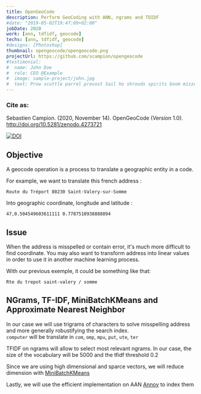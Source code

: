 ```yaml
---
title: OpenGeoCode
description: Perform GeoCoding with ANN, ngrams and TDIDF 
#date: "2019-05-02T19:47:09+02:00"
jobDate: 2020
work: [ann, tdfidf, geocode]
techs: [ann, tdfidf, geocode]
#designs: [Photoshop]
thumbnail: opengeocode/opengeocode.png
projectUrl: https://github.com/scampion/opengeocode
#testimonial:
#  name: John Doe
#  role: CEO @Example
#  image: sample-project/john.jpg
#  text: Prow scuttle parrel provost Sail ho shrouds spirits boom mizzenmast yardarm. Pinnace holystone mizzenmast quarter crow's nest nipperkin
---
```


### Cite as:   

Sebastien Campion. (2020, November 14). OpenGeoCode (Version 1.0). http://doi.org/10.5281/zenodo.4273721

[![DOI](https://zenodo.org/badge/DOI/10.5281/zenodo.4273721.svg)](https://doi.org/10.5281/zenodo.4273721)


## Objective 

A geocode operation is a process to translate a geographic entity in a code. 

For example, we want to translate this french address : 

    Route du Tréport 80230 Saint-Valery-sur-Somme
    
Into geographic coordinate, longitude and latitude : 

    47,0.504549603611111 0.7787510938888894
    
## Issue 

When the address is misspelled or contain error, it's much more difficult to find coordinate. 
You may also want to transform address into linear values in order to use it in another machine learning process.

With our previous exemple, it could be something like that: 

    Rte du trepot saint-valery / somme
    
## NGrams, TF-IDF, MiniBatchKMeans and Approximate Nearest Neighbor

In our case we will use trigrams of characters to solve misspelling address and more generally robustifying 
the search index.  
`computer` will be translate in `com`, `omp`, `mpu`, `put`, `ute`, `ter`

TFIDF on ngrams will allow to select most relevant ngrams. In our case, the size of the vocabulary will be 5000
and the tfidf threshold 0.2

Since we are using high dimensional and sparce vectors, we will reduce dimension with [MiniBatchKMeans](https://scikit-learn.org/stable/modules/generated/sklearn.decomposition.MiniBatchDictionaryLearning.html#sklearn.decomposition.MiniBatchDictionaryLearning) 

Lastly, we will use the efficient implementation on AAN [Annoy](https://github.com/spotify/annoy) to index them
 

 




